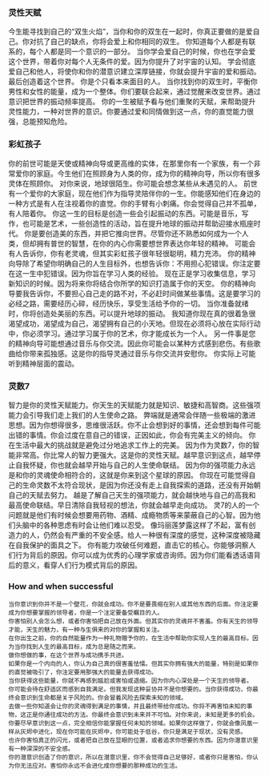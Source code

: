 ### 灵性天赋
  今生能寻找到自己的“双生火焰”，当你和你的双生在一起时，你真正要做的是爱自己。你对抗了自己的缺点，你将会爱上和你相同的双生。
  你知道每个人都是有联系的，每个人都是同一个意识的一部分。
  当你学会爱自己的时候，你也在学会爱这个世界，带着你对每个人无条件的爱。因为你提升了对宇宙的认知。
  学会彻底爱自己和他人，将使你和你的潜意识建立深厚链接，你就会提升宇宙的爱和振动。最后创造着这个世界。
  你是个只看本来面目的人。
  当你找到你的双生时，平衡你男性和女性的能量，成为一个整体。你们要联合起来，通过觉醒来改变世界。通过意识把世界的振动频率提高。
  你的一生被赋予看与他们重聚的天赋，来帮助提升灵性能力，一种对世界的意识。你要通过爱和同情做到这一点，你的直觉能力很强，总能预知危险。
  
  
  
 ###  彩虹孩子
 你的前世可能是天使或精神向导或更高维的实体，在那里你有一个家族，有一个非常爱你的家庭。今生他们在照顾身为人类的你，成为你的精神向导，所以你有很多灵体在照顾你。
 对你来说，地球很陌生。你可能会想念某些从未遇见的人。
 前世有一个爱你的大家庭，现在他们作为指导灵陪伴你的一生。你能感知他们在身边的一种方式是有人在注视着你的直觉。你的手臂有小刺痛。你会觉得自己并不孤单，有人陪着你。
 你这一生的目标是创造一些会引起振动的东西。可能是音乐，写作，也可能是艺术，一些创造性的活动，旨在提升地球的振动并帮助迎接水瓶座时代。
 你是要创造美的东西，并把它推向世界。尽管你还不熟悉如何成为一个人类，但却拥有普世的智慧，在你的内心你需要想世界表达你年轻的精神。
 可能会有人告诉你，你有老灵魂，但其实彩虹孩子很年轻很聪明，精力充沛。
 你的精神向导除了希望你明确自己的人生目标外，也想告诉你：不用担心犯错误。你注定要在这一生中犯错误。因为你旨在学习人类的经验。
 现在正是学习收集信息，学习新知识的时候。因为将来你将结合你所学的知识打造属于你的天空。
 你的精神向导要我告诉你，不要担心自己走的路不对，不必赶时间做某些事情。这是要学习的必经之路，需要经历心碎，经历快乐，享受生活给予你的一切。
 当你准备就绪时，你将创造处美丽的东西。可以提升地球的振动。
 我知道你现在真的很着急很渴望成功，渴望成为自己，渴望拥有自己的小天地。但现在必须将心放在实际行动中，你必须学习。通过学习属于你的艺术，你才能成长为一个人。
 另一件事是您的精神向导可能想通过音乐与你交流。因此你可能会以某种方式感到悲伤。有些歌曲给你带来孤独感。这是你的指导灵通过音乐与你交流并安慰你。
 你实际上可能听到精神层面的震动。
 
 ###  灵数7
  智力是你的灵性天赋能力。你天生的天赋能力就是知识、敏捷和高智商。这些强项能力会引导我们走上我们的人生使命之路。
  弊端就是通常会伴随一些极端的激进思想。因为你想得很多，思维很活跃。你不止会想到好的事情，还会想到每件可能出错的事情。你会过度在意自己的错误，正因如此，你会有完美主义的倾向。
  你在生活中最大的挑战就是避免过分地追求工作上的完美。
  因为作为灵数7，你的智能非常高。你比常人的智力更强大。这是你的灵性天赋。越早意识到这点，越早停止自我怀疑，你也就会越早开始与自己的人生使命联结。
  因为你的强项能力永远是和你的灵魂使命相符合的，这就是你来到这个星球的原因。
  你现在可能觉得自己的生命灵数不太符合现状，是因为你还没有走上自我探索的道路，还没有开始朝自己的天赋去努力。
  越是了解自己天生的强项能力，就会越快地与自己的高我和最高使命联结。早日清除自我轻视的想法，你就会越早走向成功。
  灵7的人的一个问题就是他们有时候会想要用药物、酒精、成瘾物质等来蒙蔽自己的心智。因为他们头脑中的各种思虑有时会让他们难以忍受。
  像玛丽莲梦露这样了不起，富有创造力的人，仍然会有严重的不安全感。给人一种很有深度的感觉，这种深度被隐藏在自我保护的面具之下。
  你有能力攻破任何难题，直击它的核心。你能够洞察人们行为背后的原因。你可以成为优秀的心理学家或咨询师。因为你们能看透话语背后的意义，看穿人们行为模式背后的原因。
  
 ### How and when successful
    当你意识到你并不是一个壁花，你就会成功。你不是要畏缩在别人或其他东西的后面。你注定要成为你想要掌握的领导者，你是一个注定要备受瞩目的人。
    你害怕别人会怎么想，或者你害怕把自己放在外面。但其实你的灵魂并不害羞。你有天生的领导才能，天生的魅力，有一种与生俱来的对你的掌握和关注。
    在你出生之前，你的自然能量作为一种礼物赠予你的，在生活中帮助你实现人生的最高目标。因为当你找到人生的最高目标，成为总是随之而来。
    做你想做的事，在这个世界与成功携手共进。
    如果你是一个内向的人，你认为自己真的很害羞怯懦。但其实你拥有强大的能量，特别是如果你的直觉被吸引了，你注定要用那强大的能量去获得成功。
    当你获得这些能量，你就不再感到尴尬或害怕或退缩。因为你内心深处是一个天生的领导者。
    你可能会待在舒适区而感到自我满足。但我发现这种妥协并不是你想要的。当你获得成功，你最终会意识到生命都是关于风险的。你会冒着风险去探索未知的领域。
    去做一些你知道会让你的灵魂得到满足的事情，并且最终带给你成功。你将不再害怕未知的事物，这正是你通往成功的方法。你最终会意识到未来并不可怕。对你来说，未知是更多的机会。
    你要尽早意识到这一点，完全相信你能掌握任何未知的领域。如果你这样做了，你就会像凤凰一样从灰烬中进化，现在你可能在灰烬中，你可能处于低谷，你只是满足于现状，没有灵感。
    也许你害怕真正的闪光，或者把自己放在显眼的位置，或者追求你想要的东西。因为你潜意识里有一种深深的不安全感。
    你的潜意识创造了你的意识，所以在潜意识里，你不会觉得自己足够好，或者你只是害怕，你认为你无法应对。害怕你永远不会进化成你想要的那种成功的生活。
    
